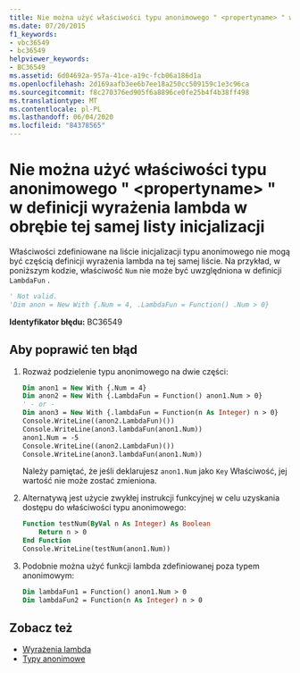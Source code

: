 ```yaml
---
title: Nie można użyć właściwości typu anonimowego " <propertyname> " w definicji wyrażenia lambda w obrębie tej samej listy inicjalizacji
ms.date: 07/20/2015
f1_keywords:
- vbc36549
- bc36549
helpviewer_keywords:
- BC36549
ms.assetid: 6d04692a-957a-41ce-a19c-fcb06a186d1a
ms.openlocfilehash: 2d169aafb3ee6b7ee18a250cc509159c1e3c96ca
ms.sourcegitcommit: f8c270376ed905f6a8896ce0fe25b4f4b38ff498
ms.translationtype: MT
ms.contentlocale: pl-PL
ms.lasthandoff: 06/04/2020
ms.locfileid: "84378565"
---
```

# <a name="anonymous-type-property-propertyname-cannot-be-used-in-the-definition-of-a-lambda-expression-within-the-same-initialization-list"></a>Nie można użyć właściwości typu anonimowego " \<propertyname> " w definicji wyrażenia lambda w obrębie tej samej listy inicjalizacji

Właściwości zdefiniowane na liście inicjalizacji typu anonimowego nie mogą być częścią definicji wyrażenia lambda na tej samej liście. Na przykład, w poniższym kodzie, właściwość `Num` nie może być uwzględniona w definicji `LambdaFun` .

```vb
' Not valid.
'Dim anon = New With {.Num = 4, .LambdaFun = Function() .Num > 0}
```

**Identyfikator błędu:** BC36549

## <a name="to-correct-this-error"></a>Aby poprawić ten błąd

1. Rozważ podzielenie typu anonimowego na dwie części:

    ```vb
    Dim anon1 = New With {.Num = 4}
    Dim anon2 = New With {.LambdaFun = Function() anon1.Num > 0}
    ' - or -
    Dim anon3 = New With {.lambdaFun = Function(n As Integer) n > 0}
    Console.WriteLine((anon2.LambdaFun)())
    Console.WriteLine(anon3.lambdaFun(anon1.Num))
    anon1.Num = -5
    Console.WriteLine((anon2.LambdaFun)())
    Console.WriteLine(anon3.lambdaFun(anon1.Num))
    ```

    Należy pamiętać, że jeśli deklarujesz `anon1.Num` jako `Key` Właściwość, jej wartość nie może zostać zmieniona.

2. Alternatywą jest użycie zwykłej instrukcji funkcyjnej w celu uzyskania dostępu do właściwości typu anonimowego:

    ```vb
    Function testNum(ByVal n As Integer) As Boolean
        Return n > 0
    End Function
    Console.WriteLine(testNum(anon1.Num))
    ```

3. Podobnie można użyć funkcji lambda zdefiniowanej poza typem anonimowym:

    ```vb
    Dim lambdaFun1 = Function() anon1.Num > 0
    Dim lambdaFun2 = Function(n As Integer) n > 0
    ```

## <a name="see-also"></a>Zobacz też

- [Wyrażenia lambda](../programming-guide/language-features/procedures/lambda-expressions.md)
- [Typy anonimowe](../programming-guide/language-features/objects-and-classes/anonymous-types.md)
